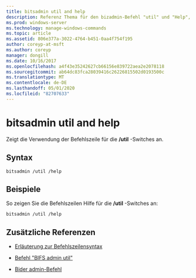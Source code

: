 ```yaml
---
title: bitsadmin util and help
description: Referenz Thema für den bizadmin-Befehl "util" und "Help", in dem die Befehlszeilen Verwendung für die/util-Switches angezeigt wird.
ms.prod: windows-server
ms.technology: manage-windows-commands
ms.topic: article
ms.assetid: 806e377a-3022-4764-b451-0aa4f754f195
author: coreyp-at-msft
ms.author: coreyp
manager: dongill
ms.date: 10/16/2017
ms.openlocfilehash: a4f43e35242627cb66156e839722aea2e2078118
ms.sourcegitcommit: ab64dc83fca28039416c26226815502d0193500c
ms.translationtype: MT
ms.contentlocale: de-DE
ms.lasthandoff: 05/01/2020
ms.locfileid: "82707633"
---
```

# <a name="bitsadmin-util-and-help"></a>bitsadmin util and help

Zeigt die Verwendung der Befehlszeile für die **/util** -Switches an.

## <a name="syntax"></a>Syntax

```
bitsadmin /util /help
```

## <a name="examples"></a>Beispiele

So zeigen Sie die Befehlszeilen Hilfe für die **/util** -Switches an:

```
bitsadmin /util /help
```

## <a name="additional-references"></a>Zusätzliche Referenzen

- [Erläuterung zur Befehlszeilensyntax](command-line-syntax-key.md)

- [Befehl "BIFS admin util"](bitsadmin-util.md)

- [Bider admin-Befehl](bitsadmin.md)
